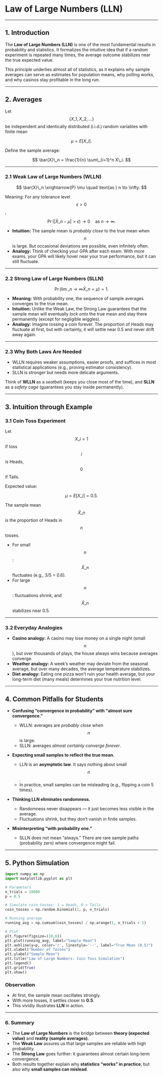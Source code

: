 # Law of Large Numbers (LLN)

---

## 1. Introduction  

The **Law of Large Numbers (LLN)** is one of the most fundamental results in probability and statistics. It formalizes the intuitive idea that if a random experiment is repeated many times, the average outcome stabilizes near the true expected value.  

This principle underlies almost all of statistics, as it explains why sample averages can serve as estimates for population means, why polling works, and why casinos stay profitable in the long run.  

---

## 2. Averages

Let $$\lbrace X\_1, X\_2, \dots \rbrace$$ be independent and identically distributed (i.i.d.) random variables with finite mean  

$$
\mu = E[X\_i].
$$

Define the sample average:  

$$
\bar{X}\_n = \frac{1}{n} \sum\_{i=1}^n X\_i.
$$  

---

### 2.1 Weak Law of Large Numbers (WLLN)  

$$
\bar{X}\_n \xrightarrow{P} \mu \quad \text{as } n \to \infty.
$$  

Meaning: For any tolerance level $$\epsilon > 0$$,  

$$
\Pr\big(\lvert \bar{X}\_n - \mu \rvert > \epsilon \big) \to 0 \quad \text{as } n \to \infty.
$$  

- **Intuition:** The sample mean is *probably close* to the true mean when $$n$$ is large. But occasional deviations are possible, even infinitely often.  
- **Analogy:** Think of checking your GPA after each exam. With more exams, your GPA will likely hover near your true performance, but it can still fluctuate.  

---

### 2.2 Strong Law of Large Numbers (SLLN)  

$$
\Pr \Big(\lim\_{n \to \infty} \bar{X}\_n = \mu \Big) = 1.
$$  

- **Meaning:** With probability one, the sequence of sample averages converges to the true mean.  
- **Intuition:** Unlike the Weak Law, the Strong Law guarantees that the sample mean will eventually *lock onto* the true mean and stay there permanently (except for negligible wiggles).  
- **Analogy:** Imagine tossing a coin forever. The proportion of Heads may fluctuate at first, but with certainty, it will settle near 0.5 and never drift away again.  

---

### 2.3 Why Both Laws Are Needed  

- WLLN requires weaker assumptions, easier proofs, and suffices in most statistical applications (e.g., proving estimator consistency).  
- SLLN is stronger but needs more delicate arguments.  

Think of **WLLN** as a *seatbelt* (keeps you close most of the time), and **SLLN** as a *safety cage* (guarantees you stay inside permanently).  

---

## 3. Intuition through Example  

### 3.1 Coin Toss Experiment  

Let $$X\_i = 1$$ if toss $$i$$ is Heads, $$0$$ if Tails.  

Expected value:  

$$
\mu = E[X\_i] = 0.5.
$$  

The sample mean $$\bar{X}\_n$$ is the proportion of Heads in $$n$$ tosses.  

- For small $$n$$: $$\bar{X}\_n$$ fluctuates (e.g., 3/5 = 0.6).  
- For large $$n$$: fluctuations shrink, and $$\bar{X}\_n$$ stabilizes near 0.5.  

---

### 3.2 Everyday Analogies  

- **Casino analogy:** A casino may lose money on a single night (small $$n$$), but over thousands of plays, the house always wins because averages converge.  
- **Weather analogy:** A week’s weather may deviate from the seasonal average, but over many decades, the average temperature stabilizes.  
- **Diet analogy:** Eating one pizza won’t ruin your health average, but your long-term diet (many meals) determines your true nutrition level.  

---

## 4. Common Pitfalls for Students  

- **Confusing “convergence in probability” with “almost sure convergence.”**  
  - WLLN: averages are *probably close* when $$n$$ is large.  
  - SLLN: averages *almost certainly converge forever*.  

- **Expecting small samples to reflect the true mean.**  
  - LLN is an **asymptotic law**. It says nothing about small $$n$$.  
  - In practice, small samples can be misleading (e.g., flipping a coin 5 times).  

- **Thinking LLN eliminates randomness.**  
  - Randomness never disappears — it just becomes less visible in the average.  
  - Fluctuations shrink, but they don’t vanish in finite samples.  

- **Misinterpreting “with probability one.”**  
  - SLLN does not mean “always.” There are rare sample paths (probability zero) where convergence might fail.  

---

## 5. Python Simulation  

```python
import numpy as np
import matplotlib.pyplot as plt

# Parameters
n_trials = 10000
p = 0.5

# Simulate coin tosses: 1 = Heads, 0 = Tails
coin_tosses = np.random.binomial(1, p, n_trials)

# Running average
running_avg = np.cumsum(coin_tosses) / np.arange(1, n_trials + 1)

# Plot
plt.figure(figsize=(10,6))
plt.plot(running_avg, label="Sample Mean")
plt.axhline(y=p, color='r', linestyle='--', label="True Mean (0.5)")
plt.xlabel("Number of Tosses")
plt.ylabel("Sample Mean")
plt.title("Law of Large Numbers: Coin Toss Simulation")
plt.legend()
plt.grid(True)
plt.show()
```

### Observation

- At first, the sample mean oscillates strongly.  
- With more tosses, it settles closer to **0.5**.  
- This vividly illustrates **LLN** in action.  

---

### 6. Summary

- The **Law of Large Numbers** is the bridge between **theory (expected value)** and **reality (sample averages)**.  
- The **Weak Law** assures us that large samples are reliable with high probability.  
- The **Strong Law** goes further: it guarantees almost certain long-term convergence.  
- Both results together explain why **statistics “works” in practice**, but also why **small samples can mislead**.
